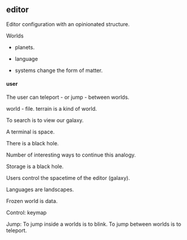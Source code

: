 ## editor

Editor configuration with an opinionated structure.

Worlds

- planets.
- language 
  
  
- systems change the form of matter.

#### user

The user can teleport - or jump - between worlds.


world - file.
terrain is a kind of world.

To search is to view our galaxy.

A terminal is space.

There is a black hole.

Number of interesting ways to continue this analogy.

Storage is a black hole.

Users control the spacetime of the editor (galaxy).


Languages are landscapes.

Frozen world is data.

Control:
keymap

Jump:
To jump inside a worlds is to blink.
To jump between worlds is to teleport.
